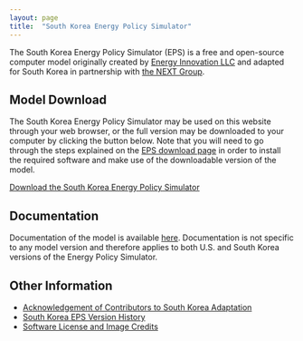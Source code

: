 ```yaml
---
layout: page
title:  "South Korea Energy Policy Simulator"
---
```


The South Korea Energy Policy Simulator (EPS) is a free and open-source computer model originally created by [Energy Innovation LLC](https://energyinnovation.org/) and adapted for South Korea in partnership with [the NEXT Group](http://m.nextgroup.or.kr/).

## Model Download

The South Korea Energy Policy Simulator may be used on this website through your web browser, or the full version may be downloaded to your computer by clicking the button below.  Note that you will need to go through the steps explained on the [EPS download page](https://us.energypolicy.solutions/docs/download.html) in order to install the required software and make use of the downloadable version of the model.

<p><a href="https://github.com/Energy-Innovation/eps-southkorea/archive/3.3.1.zip" class="btn">Download the South Korea Energy Policy Simulator</a></p>

## Documentation

Documentation of the model is available [here](https://us.energypolicy.solutions/docs/index.html).  Documentation is not specific to any model version and therefore applies to both U.S. and South Korea versions of the Energy Policy Simulator.

## Other Information

* [Acknowledgement of Contributors to South Korea Adaptation](acknowledgement.html)
* [South Korea EPS Version History](version-history.html)
* [Software License and Image Credits](software-license.html)

